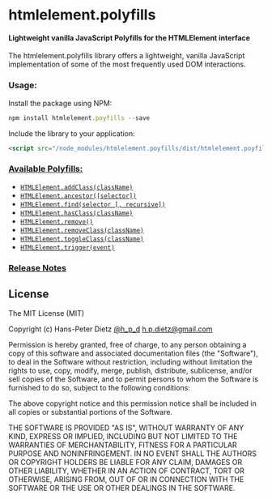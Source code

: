 htmlelement.polyfills
=====================

#### Lightweight vanilla JavaScript Polyfills for the HTMLElement interface

The htmlelement.polyfills library offers a lightweight, vanilla JavaScript implementation of some of the most frequently used DOM interactions.

### Usage:

Install the package using NPM:

```javascript
npm install htmlelement.poyfills --save
```

Include the library to your application:

```html
<script src="/node_modules/htmlelement.poyfills/dist/htmlelement.poyfills.min.js"></script>
```

### [Available Polyfills:](docs/API.md)

-	[`HTMLElement.addClass(className)`](docs/API.md/#HTMLElement.addClass)
-	[`HTMLElement.ancestor([selector])`](docs/API.md/#HTMLElement.ancestor)
-	[`HTMLElement.find(selector [, recursive])`](docs/API.md/#HTMLElement.find)
-	[`HTMLElement.hasClass(className)`](docs/API.md/#HTMLElement.hasClass)
-	[`HTMLElement.remove()`](docs/API.md/#HTMLElement.remove)
-	[`HTMLElement.removeClass(className)`](docs/API.md/#HTMLElement.removeClass)
-	[`HTMLElement.toggleClass(className)`](docs/API.md/#HTMLElement.toggleClass)
-	[`HTMLElement.trigger(event)`](docs/API.md/#HTMLElement.trigger)

### [Release Notes](RELEASE_NOTES.md)

License
-------

The MIT License (MIT)

Copyright (c) Hans-Peter Dietz [@h_p_d](https://twitter.com/h_p_d) [h.p.dietz@gmail.com](mailto:h.p.dietz@gmail.com)

Permission is hereby granted, free of charge, to any person obtaining a copy of this software and associated documentation files (the "Software"), to deal in the Software without restriction, including without limitation the rights to use, copy, modify, merge, publish, distribute, sublicense, and/or sell copies of the Software, and to permit persons to whom the Software is furnished to do so, subject to the following conditions:

The above copyright notice and this permission notice shall be included in all copies or substantial portions of the Software.

THE SOFTWARE IS PROVIDED "AS IS", WITHOUT WARRANTY OF ANY KIND, EXPRESS OR IMPLIED, INCLUDING BUT NOT LIMITED TO THE WARRANTIES OF MERCHANTABILITY, FITNESS FOR A PARTICULAR PURPOSE AND NONINFRINGEMENT. IN NO EVENT SHALL THE AUTHORS OR COPYRIGHT HOLDERS BE LIABLE FOR ANY CLAIM, DAMAGES OR OTHER LIABILITY, WHETHER IN AN ACTION OF CONTRACT, TORT OR OTHERWISE, ARISING FROM, OUT OF OR IN CONNECTION WITH THE SOFTWARE OR THE USE OR OTHER DEALINGS IN THE SOFTWARE.
